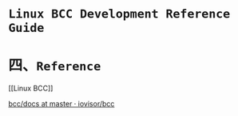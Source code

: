 # `Linux BCC Development Reference Guide`



# 四、`Reference`

[[Linux BCC]]

[bcc/docs at master · iovisor/bcc](https://github.com/iovisor/bcc/tree/master/docs)